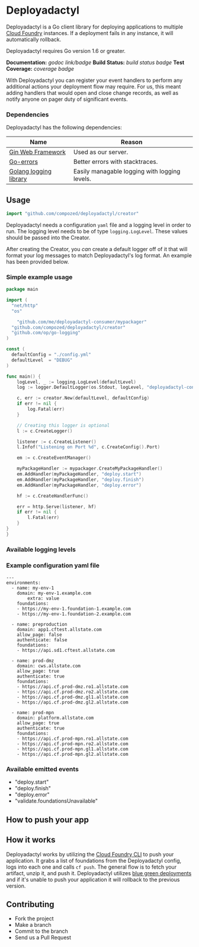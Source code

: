 # Deployadactyl

Deployadactyl is a Go client library for deploying applications to multiple [Cloud Foundry](https://www.cloudfoundry.org/) instances. If a deployment fails in any instance, it will automatically rollback.

Deployadactyl requires Go version 1.6 or greater.

**Documentation:** _godoc link/badge_
**Build Status:** _build status badge_
**Test Coverage:** _coverage badge_

With Deployadactyl you can register your event handlers to perform any additional actions your deployment flow may require. For us, this meant adding handlers that would open and close change records, as well as notify anyone on pager duty of significant events.

### Dependencies

Deployadactyl has the following dependencies:

|Name|Reason|
|---|---|
|[Gin Web Framework](https://github.com/gin-gonic/gin)|Used as our server.|
|[Go-errors](https://github.com/go-errors/errors)|Better errors with stacktraces.|
|[Golang logging library](https://github.com/op/go-logging)|Easily managable logging with logging levels.|

## Usage

```go
import "github.com/compozed/deployadactyl/creator"
```

Deployadactyl needs a configuration `yaml` file and a logging level in order to run. The logging level needs to be of type `logging.LogLevel`. These values should be passed into the Creator.

After creating the Creator, you *can* create a default logger off of it that will format your log messages to match Deployadactyl's log format. An example has been provided below.



### Simple example usage

```go
package main

import (
  "net/http"
  "os"

	"github.com/me/deployadactyl-consumer/mypackager"
  "github.com/compozed/deployadactyl/creator"
  "github.com/op/go-logging"
)

const (
  defaultConfig = "./config.yml"
  defaultLevel  = "DEBUG"
)

func main() {
	logLevel, _ := logging.LogLevel(defaultLevel)
	log := logger.DefaultLogger(os.Stdout, logLevel, "deployadactyl-consumer")

	c, err := creator.New(defaultLevel, defaultConfig)
	if err != nil {
		log.Fatal(err)
	}

    // Creating this logger is optional
	l := c.CreateLogger()

	listener := c.CreateListener()
	l.Infof("Listening on Port %d", c.CreateConfig().Port)

	em := c.CreateEventManager()

	myPackageHandler := mypackager.CreateMyPackageHandler()
	em.AddHandler(myPackageHandler, "deploy.start")
	em.AddHandler(myPackageHandler, "deploy.finish")
	em.AddHandler(myPackageHandler, "deploy.error")

	hf := c.CreateHandlerFunc()

	err = http.Serve(listener, hf)
	if err != nil {
		l.Fatal(err)
	}
}
}
```

### Available logging levels

### Example configuration yaml file
```
---
environments:
  - name: my-env-1
    domain: my-env-1.example.com
		extra: value
    foundations:
    - https://my-env-1.foundation-1.example.com
    - https://my-env-1.foundation-2.example.com

  - name: preproduction
    domain: app1.cftest.allstate.com
    allow_page: false
    authenticate: false
    foundations:
    - https://api.sd1.cftest.allstate.com

  - name: prod-dmz
    domain: cws.allstate.com
    allow_page: true
    authenticate: true
    foundations:
    - https://api.cf.prod-dmz.ro1.allstate.com
    - https://api.cf.prod-dmz.ro2.allstate.com
    - https://api.cf.prod-dmz.gl1.allstate.com
    - https://api.cf.prod-dmz.gl2.allstate.com

  - name: prod-mpn
    domain: platform.allstate.com
    allow_page: true
    authenticate: true
    foundations:
    - https://api.cf.prod-mpn.ro1.allstate.com
    - https://api.cf.prod-mpn.ro2.allstate.com
    - https://api.cf.prod-mpn.gl1.allstate.com
    - https://api.cf.prod-mpn.gl2.allstate.com
```

### Available emitted events
- "deploy.start"
- "deploy.finish"
- "deploy.error"
- "validate.foundationsUnavailable"

## How to push your app

## How it works

Deployadactyl works by utilizing the [Cloud Foundry CLI](http://docs.cloudfoundry.org/cf-cli/) to push your application. It grabs a list of foundations from the Deployadactyl config, logs into each one and calls `cf push`. The general flow is to fetch your artifact, unzip it, and push it. Deployadactyl utilizes [blue green deployments](https://docs.pivotal.io/pivotalcf/devguide/deploy-apps/blue-green.html) and if it's unable to push your application it will rollback to the previous version.

## Contributing

- Fork the project
- Make a branch
- Commit to the branch
- Send us a Pull Request
